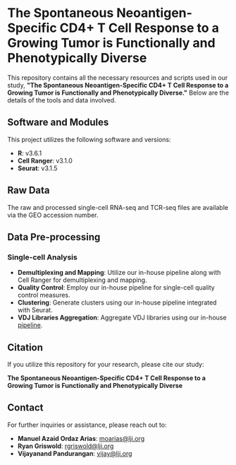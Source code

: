 # The Spontaneous Neoantigen-Specific CD4+ T Cell Response to a Growing Tumor is Functionally and Phenotypically Diverse

This repository contains all the necessary resources and scripts used in our study, **"The Spontaneous Neoantigen-Specific CD4+ T Cell Response to a Growing Tumor is Functionally and Phenotypically Diverse."** Below are the details of the tools and data involved.

## Software and Modules

This project utilizes the following software and versions:

- **R**: v3.6.1
- **Cell Ranger**: v3.1.0
- **Seurat**: v3.1.5

## Raw Data

The raw and processed single-cell RNA-seq and TCR-seq files are available via the GEO accession number.

## Data Pre-processing

### Single-cell Analysis

- **Demultiplexing and Mapping**: Utilize our in-house pipeline along with Cell Ranger for demultiplexing and mapping.
- **Quality Control**: Employ our in-house pipeline for single-cell quality control measures.
- **Clustering**: Generate clusters using our in-house pipeline integrated with Seurat.
- **VDJ Libraries Aggregation**: Aggregate VDJ libraries using our in-house [pipeline](https://github.com/vijaybioinfo/VDJ_aggr).

## Citation

If you utilize this repository for your research, please cite our study:

**The Spontaneous Neoantigen-Specific CD4+ T Cell Response to a Growing Tumor is Functionally and Phenotypically Diverse**

## Contact

For further inquiries or assistance, please reach out to:

- **Manuel Azaid Ordaz Arias**: [moarias@lji.org](mailto:moarias@lji.org)
- **Ryan Griswold**: [rgriswold@lji.org](mailto:rgriswold@lji.org)
- **Vijayanand Pandurangan**: [vijay@lji.org](mailto:vijay@lji.org)
